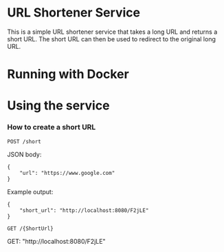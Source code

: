 # URL Shortener Service
This is a simple URL shortener service that takes a long URL and returns a short URL. The short URL can then be used to redirect to the original long URL.

# Running with Docker

# Using the service
### How to create a short URL
`POST /short`

JSON body:
```
{
    "url": "https://www.google.com"
}
```
Example output:
```
{
    "short_url": "http://localhost:8080/F2jLE"
}
```
`GET /{ShortUrl}`

GET: "http://localhost:8080/F2jLE"